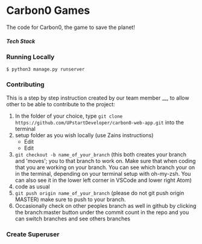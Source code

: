 # Carbon0 Games
The code for Carbon0, the game to save the planet!

##### Tech Stack

### Running Locally


    $ python3 manage.py runserver

### Contributing
This is a step by step instruction created by our team member __, to allow other to be able to contribute to the project:

1. In the folder of your choice, type `git clone https://github.com/UPstartDeveloper/carbon0-web-app.git` into the terminal
2. setup folder as you wish locally (use Zains instructions)
    - Edit
    - Edit
3. `git checkout -b name_of_your_branch` (this both creates your branch and 'moves'; you to that branch to work on. Make sure that when coding that you are working on your branch. You can see which branch your on in the terminal, depending on your terminal setup with oh-my-zsh. You can also see it in the lower left corner in VSCode and lower right Atom)
4. code as usual
5. `git push origin name_of_your_branch` (please do not git push origin MASTER) make sure to push to your branch.
6. Occasionally check on other peoples branch as well in github by clicking the branch:master button under the commit count in the repo and you can switch branches and see others branches

### Create Superuser
